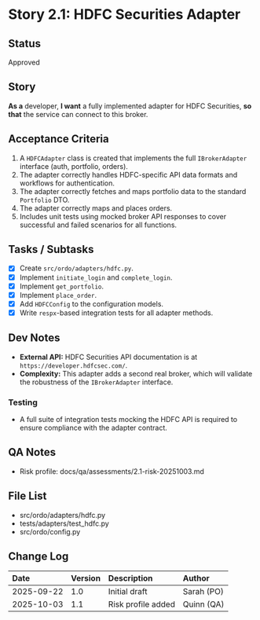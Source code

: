 # Story 2.1: HDFC Securities Adapter

## Status
Approved

## Story
**As a** developer,
**I want** a fully implemented adapter for HDFC Securities,
**so that** the service can connect to this broker.

## Acceptance Criteria
1. A `HDFCAdapter` class is created that implements the full `IBrokerAdapter` interface (auth, portfolio, orders).
2. The adapter correctly handles HDFC-specific API data formats and workflows for authentication.
3. The adapter correctly fetches and maps portfolio data to the standard `Portfolio` DTO.
4. The adapter correctly maps and places orders.
5. Includes unit tests using mocked broker API responses to cover successful and failed scenarios for all functions.

## Tasks / Subtasks
- [x] Create `src/ordo/adapters/hdfc.py`.
- [x] Implement `initiate_login` and `complete_login`.
- [x] Implement `get_portfolio`.
- [x] Implement `place_order`.
- [x] Add `HDFCConfig` to the configuration models.
- [x] Write `respx`-based integration tests for all adapter methods.

## Dev Notes
- **External API:** HDFC Securities API documentation is at `https://developer.hdfcsec.com/`.
- **Complexity:** This adapter adds a second real broker, which will validate the robustness of the `IBrokerAdapter` interface.

### Testing
- A full suite of integration tests mocking the HDFC API is required to ensure compliance with the adapter contract.

## QA Notes
- Risk profile: docs/qa/assessments/2.1-risk-20251003.md

## File List
- src/ordo/adapters/hdfc.py
- tests/adapters/test_hdfc.py
- src/ordo/config.py

## Change Log
| Date | Version | Description | Author |
| :--- | :--- | :--- | :--- |
| 2025-09-22 | 1.0 | Initial draft | Sarah (PO) |
| 2025-10-03 | 1.1 | Risk profile added | Quinn (QA) |
